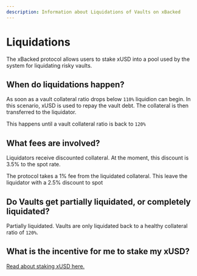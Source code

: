 ```yaml
---
description: Information about Liquidations of Vaults on xBacked
---
```


# Liquidations

The xBacked protocol allows users to stake xUSD into a pool used by the system for liquidating risky vaults.

## When do liquidations happen?

As soon as a vault collateral ratio drops below `110%` liquidion can begin. In this scenario, xUSD is used to repay the vault debt. The collateral is then transferred to the liquidator.

This happens until a vault collateral ratio is back to `120%`

## What fees are involved?

Liquidators receive discounted collateral. At the moment, this discount is 3.5% to the spot rate.

The protocol takes a 1% fee from the liquidated collateral. This leave the liquidator with a 2.5% discount to spot

## Do Vaults get partially liquidated, or completely liquidated?

Partially liquidated. Vaults are only liquidated back to a healthy collateral ratio of `120%`.

## What is the incentive for me to stake my xUSD?

[Read about staking xUSD here.](staking-xusd.md)
